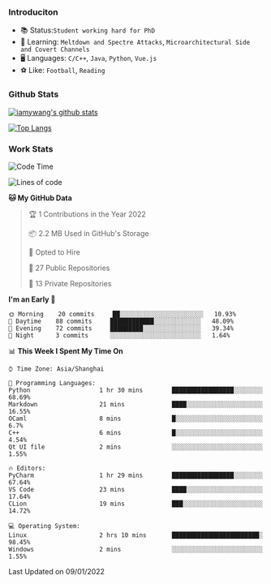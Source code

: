 ### Introduciton

- 📚 Status:`Student working hard for PhD`
- 🔎 Learning: `Meltdown and Spectre Attacks`, `Microarchitectural Side and Covert Channels`
- 🖥️ Languages: `C/C++`, `Java`, `Python`, `Vue.js`
- ⚽ Like: `Football`, `Reading`

### Github Stats

[![iamywang's github stats](https://github-readme-stats.vercel.app/api?username=iamywang&count_private=true&show_icons=true)]()

[![Top Langs](https://github-readme-stats.vercel.app/api/top-langs/?username=iamywang&layout=compact)]()

### Work Stats

<!--START_SECTION:waka-->
![Code Time](http://img.shields.io/badge/Code%20Time-69%20hrs%2023%20mins-blue)

![Lines of code](https://img.shields.io/badge/From%20Hello%20World%20I%27ve%20Written-538%20Thousand%20lines%20of%20code-blue)

**🐱 My GitHub Data** 

> 🏆 1 Contributions in the Year 2022
 > 
> 📦 2.2 MB Used in GitHub's Storage 
 > 
> 💼 Opted to Hire
 > 
> 📜 27 Public Repositories 
 > 
> 🔑 13 Private Repositories  
 > 
**I'm an Early 🐤** 

```text
🌞 Morning    20 commits     ██░░░░░░░░░░░░░░░░░░░░░░░   10.93% 
🌆 Daytime    88 commits     ████████████░░░░░░░░░░░░░   48.09% 
🌃 Evening    72 commits     █████████░░░░░░░░░░░░░░░░   39.34% 
🌙 Night      3 commits      ░░░░░░░░░░░░░░░░░░░░░░░░░   1.64%

```


📊 **This Week I Spent My Time On** 

```text
⌚︎ Time Zone: Asia/Shanghai

💬 Programming Languages: 
Python                   1 hr 30 mins        █████████████████░░░░░░░░   68.69% 
Markdown                 21 mins             ████░░░░░░░░░░░░░░░░░░░░░   16.55% 
OCaml                    8 mins              █░░░░░░░░░░░░░░░░░░░░░░░░   6.7% 
C++                      6 mins              █░░░░░░░░░░░░░░░░░░░░░░░░   4.54% 
Qt UI file               2 mins              ░░░░░░░░░░░░░░░░░░░░░░░░░   1.55%

🔥 Editors: 
PyCharm                  1 hr 29 mins        █████████████████░░░░░░░░   67.64% 
VS Code                  23 mins             ████░░░░░░░░░░░░░░░░░░░░░   17.64% 
CLion                    19 mins             ███░░░░░░░░░░░░░░░░░░░░░░   14.72%

💻 Operating System: 
Linux                    2 hrs 10 mins       ████████████████████████░   98.45% 
Windows                  2 mins              ░░░░░░░░░░░░░░░░░░░░░░░░░   1.55%

```


 Last Updated on 09/01/2022
<!--END_SECTION:waka-->
